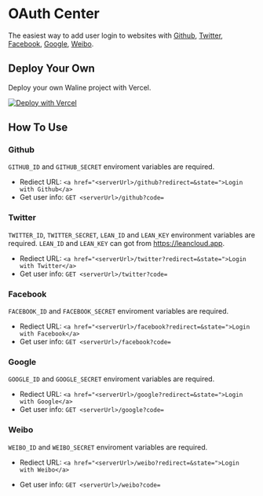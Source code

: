 # OAuth Center

The easiest way to add user login to websites with [Github][Github], [Twitter][Twitter], [Facebook][Facebook], [Google][Google], [Weibo][Weibo].
## Deploy Your Own

Deploy your own Waline project with Vercel.

[![Deploy with Vercel](https://vercel.com/button)](https://vercel.com/import/project?template=https://github.com/walinejs/auth)

## How To Use
### Github

`GITHUB_ID` and `GITHUB_SECRET` enviroment variables are required.

- Rediect URL: `<a href="<serverUrl>/github?redirect=&state=">Login with Github</a>`
- Get user info: `GET <serverUrl>/github?code=`

### Twitter

`TWITTER_ID`, `TWITTER_SECRET`, `LEAN_ID` and `LEAN_KEY` environment variables are required. `LEAN_ID` and `LEAN_KEY` can got from <https://leancloud.app>.

- Rediect URL: `<a href="<serverUrl>/twitter?redirect=&state=">Login with Twitter</a>`
- Get user info: `GET <serverUrl>/twitter?code=`
### Facebook

`FACEBOOK_ID` and `FACEBOOK_SECRET` enviroment variables are required.

- Rediect URL: `<a href="<serverUrl>/facebook?redirect=&state=">Login with Facebook</a>`
- Get user info: `GET <serverUrl>/facebook?code=`

### Google

`GOOGLE_ID` and `GOOGLE_SECRET` enviroment variables are required.

- Rediect URL: `<a href="<serverUrl>/google?redirect=&state=">Login with Google</a>`
- Get user info: `GET <serverUrl>/google?code=`

### Weibo

`WEIBO_ID` and `WEIBO_SECRET` enviroment variables are required.

- Rediect URL: `<a href="<serverUrl>/weibo?redirect=&state=">Login with Weibo</a>`
- Get user info: `GET <serverUrl>/weibo?code=`

  [Github]: https://github.com
  [Twitter]: https://twitter.com
  [Facebook]: https://facebook.com
  [Google]: https://google.com
  [Weibo]: https://weibo.com
